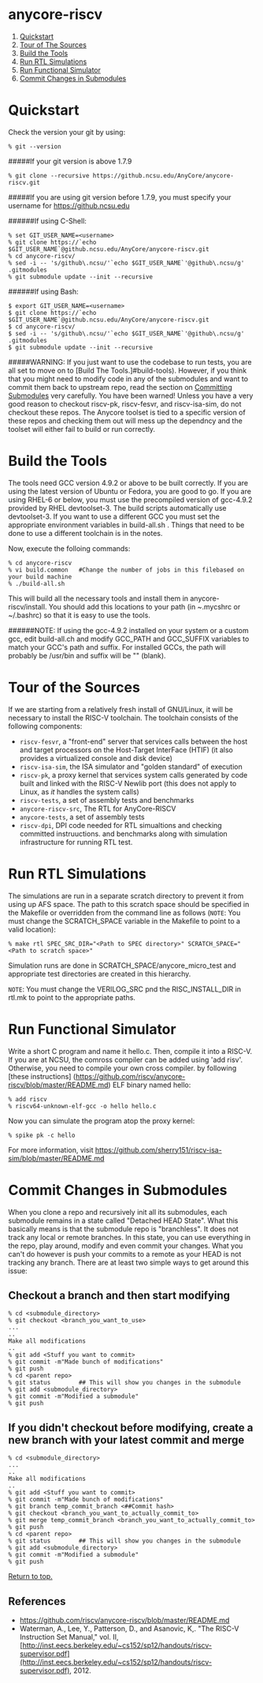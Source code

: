 anycore-riscv
===========================================================================


1. [Quickstart](#quickstart)
2. [Tour of The Sources](#tour)
3. [Build the Tools](#build-tools)
4. [Run RTL Simulations](#rtl-sim)
5. [Run Functional Simulator](#functional-sim)
6. [Commit Changes in Submodules](#commit-submodules)

# <a name="quickstart"></a>Quickstart

Check the version your git by using:

	% git --version

#####If your git version is above 1.7.9

	% git clone --recursive https://github.ncsu.edu/AnyCore/anycore-riscv.git

#####If you are using git version before 1.7.9, you must specify your username for  https://github.ncsu.edu

######If using C-Shell:

	% set GIT_USER_NAME=<username>    
	% git clone https://`echo $GIT_USER_NAME`@github.ncsu.edu/AnyCore/anycore-riscv.git
	% cd anycore-riscv/
	% sed -i -- 's/github\.ncsu/'`echo $GIT_USER_NAME`'@github\.ncsu/g' .gitmodules 
	% git submodule update --init --recursive
	
######If using Bash:	

	$ export GIT_USER_NAME=<username>    
	$ git clone https://`echo $GIT_USER_NAME`@github.ncsu.edu/AnyCore/anycore-riscv.git
	$ cd anycore-riscv/
	$ sed -i -- 's/github\.ncsu/'`echo $GIT_USER_NAME`'@github\.ncsu/g' .gitmodules 
	$ git submodule update --init --recursive


#####WARNING:
If you just want to use the codebase to run tests, you are all set to move on to [Build The Tools.]#build-tools). However, if you think that you might need to modify code in any of the submodules and want to commit them back to upstream repo, read the section on [Committing Submodules](#commit-submodules) very carefully. You have been warned! Unless you have a very good reason to checkout riscv-pk, riscv-fesvr, and riscv-isa-sim, do not checkout these repos. The Anycore toolset is tied to a specific version of these repos and checking them out will mess up the dependncy and the toolset will either fail to build or run correctly.

# <a name="build-tools"></a>Build the Tools
The tools need GCC version 4.9.2 or above to be built correctly. If you are using the latest version of Ubuntu or Fedora, you are good to go. If you are using RHEL-6 or below, you must  use the precompiled version of gcc-4.9.2 provided by RHEL devtoolset-3. The build scripts automatically use devtoolset-3. If you want to use a different GCC you must set the appropriate environment variables in build-all.sh . Things that need to be done to use a different toolchain is in the notes.

<!--
The "spike" architectural simulator is built and installed in anycore-riscv/install_spike. You should add this location (even if the directory does not exist yet) to your path (in ~.mycshrc or ~/.bashrc) since building rest of the toolset requires spike to be searched and found in the path. If you do not know how to add a new path to ~/.mycshrc or ~/.bashrc , read http://www.cyberciti.biz/faq/unix-linux-adding-path/ for a nice tutorial. You should source the new ~/.mycshrc OR ~/.bashrc for the changes to take effect.

After adding "install_spike" to the path, execute the folloing commands:
-->

Now, execute the folloing commands:

	% cd anycore-riscv
	% vi build.common   #Change the number of jobs in this filebased on your build machine
	% ./build-all.sh
	
This will build all the necessary tools and install them in anycore-riscv/install. You should add this locations to your path (in ~.mycshrc or ~/.bashrc) so that it is easy to use the tools.

######NOTE:
If using the gcc-4.9.2 installed on your system or a custom gcc, edit build-all.ch and modify GCC_PATH and GCC_SUFFIX variables to match your GCC's path and suffix. For installed GCCs, the path will probably be /usr/bin and suffix will be "" (blank).

# <a name="tour"></a>Tour of the Sources

If we are starting from a relatively fresh install of
GNU/Linux, it will be necessary to install the RISC-V toolchain. The toolchain
consists of the following components:

*   `riscv-fesvr`, a "front-end" server that
services calls between the host and target processors on the Host-Target
InterFace (HTIF) (it also provides a virtualized console and disk device)
*   `riscv-isa-sim`, the ISA simulator and
"golden standard" of execution
*   `riscv-pk`, a proxy kernel that services
system calls generated by code built and linked with the RISC-V Newlib port
(this does not apply to Linux, as _it_ handles the system calls)
*   `riscv-tests`, a set of assembly tests
and benchmarks
*   `anycore-riscv-src`, The RTL for AnyCore-RISCV
*   `anycore-tests`, a set of assembly tests
*   `riscv-dpi`, DPI code needed for RTL simualtions and checking committed instruuctions. 
and benchmarks along with simulation infrastructure for 
running RTL test.

# <a name="rtl-sim"></a>Run RTL Simulations

The simulations are run in a separate scratch directory to prevent it from using up AFS space. The path to this scratch space should be specified in the Makefile or overridden from the command line as follows (`NOTE`: You must change the SCRATCH_SPACE variable in the Makefile to point to a valid location):

    % make rtl SPEC_SRC_DIR="<Path to SPEC directory>" SCRATCH_SPACE="<Path to scratch space>"

Simulation runs are done in SCRATCH_SPACE/anycore_micro_test and appropriate test directories are created in this hierarchy.

`NOTE`: You must change the VERILOG_SRC pnd the RISC_INSTALL_DIR  in rtl.mk to point to the appropriate paths.

# <a name="functional-sim"></a>Run Functional Simulator

Write a short C program and name it hello.c.  Then, compile it into a RISC-V. If you are at NCSU, the comross compiler can be added using 'add risv'. Otherwise, you need to compile your own cross compiler. by following [these instructions] (https://github.com/riscv/anycore-riscv/blob/master/README.md)
ELF binary named hello:

    % add riscv
    % riscv64-unknown-elf-gcc -o hello hello.c

Now you can simulate the program atop the proxy kernel:

    % spike pk -c hello

For more information, visit https://github.com/sherry151/riscv-isa-sim/blob/master/README.md

# <a name="commit-submodules"></a>Commit Changes in Submodules

When you clone a repo and recursively init all its submodules, each submodule remains
in a state called "Detached HEAD State". What this basically means is that the submodule
repo is "branchless". It does not track any local or remote branches. In this state, you 
can use everything in the repo, play around, modify and even commit your changes. What you
can't do however is push your commits to a remote as your HEAD is not tracking any branch.
There are at least two simple ways to get around this issue:

## Checkout a branch and then start modifying
	% cd <submodule_directory>
	% git checkout <branch_you_want_to_use>
	...
	..
	Make all modifications
	..
	% git add <Stuff you want to commit>
	% git commit -m"Made bunch of modifications"
	% git push
	% cd <parent repo>
	% git status        ## This will show you changes in the submodule
	% git add <submodule_directory>
	% git commit -m"Modified a submodule"
	% git push

## If you didn't checkout before modifying, create a new branch with your latest commit and merge

	% cd <submodule_directory>
	...
	..
	Make all modifications
	..
	% git add <Stuff you want to commit>
	% git commit -m"Made bunch of modifications"
	% git branch temp_commit_branch <##Commit hash>
	% git checkout <branch_you_want_to_actually_commit_to>
	% git merge temp_commit_branch <branch_you_want_to_actually_commit_to>
	% git push
	% cd <parent repo>
	% git status        ## This will show you changes in the submodule
	% git add <submodule_directory>
	% git commit -m"Modified a submodule"
	% git push


[Return to top.](#quickstart)

## <a name="references"></a> References
* https://github.com/riscv/anycore-riscv/blob/master/README.md
* Waterman, A., Lee, Y., Patterson, D., and Asanovic, K,. "The RISC-V Instruction Set Manual," vol. II, [http://inst.eecs.berkeley.edu/~cs152/sp12/handouts/riscv-supervisor.pdf](http://inst.eecs.berkeley.edu/~cs152/sp12/handouts/riscv-supervisor.pdf), 2012.

